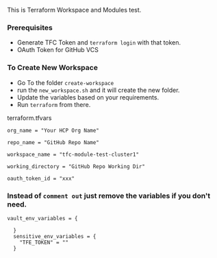 This is Terraform Workspace and Modules test.

### Prerequisites 
- Generate TFC Token and `terraform login` with that token.
- OAuth Token for GitHub VCS

### To Create New Workspace
- Go To the folder `create-workspace`
- run the `new_workspace.sh` and it will create the new folder.
- Update the variables based on your requirements.
- Run `terraform` from there.

terraform.tfvars
```
org_name = "Your HCP Org Name"

repo_name = "GitHub Repo Name"

workspace_name = "tfc-module-test-cluster1"

working_directory = "GitHub Repo Working Dir"

oauth_token_id = "xxx"
```
### Instead of `comment out` just remove the variables if you don't need. 
```
vault_env_variables = {

  }
  sensitive_env_variables = {
    "TFE_TOKEN" = ""
  }

```